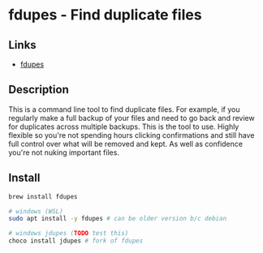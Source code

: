 # fdupes - Find duplicate files

## Links

- [fdupes](https://github.com/adrianlopezroche/fdupes)

## Description

This is a command line tool to find duplicate files. For example, if you regularly make a full backup of your files and need to go back and review for duplicates across multiple backups. This is the tool to use. Highly flexible so you're not spending hours clicking confirmations and still have full control over what will be removed and kept. As well as confidence you're not nuking important files.

## Install

```bash
brew install fdupes

# windows (WSL)
sudo apt install -y fdupes # can be older version b/c debian

# windows jdupes (TODO test this)
choco install jdupes # fork of fdupes

```

